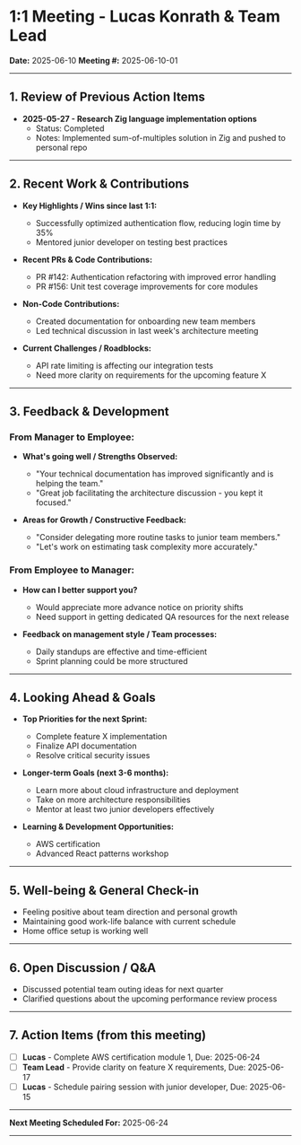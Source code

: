 # 1:1 Meeting - Lucas Konrath & Team Lead

**Date:** 2025-06-10
**Meeting #:** 2025-06-10-01

---

## 1. Review of Previous Action Items

*   **2025-05-27 - Research Zig language implementation options**
    *   Status: Completed
    *   Notes: Implemented sum-of-multiples solution in Zig and pushed to personal repo

---

## 2. Recent Work & Contributions

*   **Key Highlights / Wins since last 1:1:**
    *   Successfully optimized authentication flow, reducing login time by 35%
    *   Mentored junior developer on testing best practices

*   **Recent PRs & Code Contributions:**
    *   PR #142: Authentication refactoring with improved error handling
    *   PR #156: Unit test coverage improvements for core modules

*   **Non-Code Contributions:**
    *   Created documentation for onboarding new team members
    *   Led technical discussion in last week's architecture meeting

*   **Current Challenges / Roadblocks:**
    *   API rate limiting is affecting our integration tests
    *   Need more clarity on requirements for the upcoming feature X

---

## 3. Feedback & Development

### From Manager to Employee:

*   **What's going well / Strengths Observed:**
    *   "Your technical documentation has improved significantly and is helping the team."
    *   "Great job facilitating the architecture discussion - you kept it focused."

*   **Areas for Growth / Constructive Feedback:**
    *   "Consider delegating more routine tasks to junior team members."
    *   "Let's work on estimating task complexity more accurately."

### From Employee to Manager:

*   **How can I better support you?**
    *   Would appreciate more advance notice on priority shifts
    *   Need support in getting dedicated QA resources for the next release

*   **Feedback on management style / Team processes:**
    *   Daily standups are effective and time-efficient
    *   Sprint planning could be more structured

---

## 4. Looking Ahead & Goals

*   **Top Priorities for the next Sprint:**
    *   Complete feature X implementation
    *   Finalize API documentation
    *   Resolve critical security issues

*   **Longer-term Goals (next 3-6 months):**
    *   Learn more about cloud infrastructure and deployment
    *   Take on more architecture responsibilities
    *   Mentor at least two junior developers effectively

*   **Learning & Development Opportunities:**
    *   AWS certification
    *   Advanced React patterns workshop

---

## 5. Well-being & General Check-in

*   Feeling positive about team direction and personal growth
*   Maintaining good work-life balance with current schedule
*   Home office setup is working well

---

## 6. Open Discussion / Q&A

*   Discussed potential team outing ideas for next quarter
*   Clarified questions about the upcoming performance review process

---

## 7. Action Items (from this meeting)

- [ ] **Lucas** - Complete AWS certification module 1, Due: 2025-06-24
- [ ] **Team Lead** - Provide clarity on feature X requirements, Due: 2025-06-17
- [ ] **Lucas** - Schedule pairing session with junior developer, Due: 2025-06-15

---

**Next Meeting Scheduled For:** 2025-06-24

---
